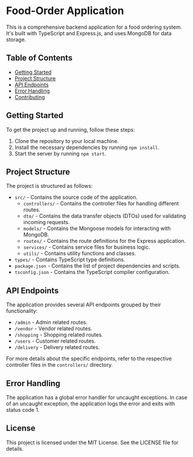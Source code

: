# Food-Order Application

This is a comprehensive backend application for a food ordering system. It's built with TypeScript and Express.js, and uses MongoDB for data storage.

## Table of Contents

- [Getting Started](#getting-started)
- [Project Structure](#project-structure)
- [API Endpoints](#api-endpoints)
- [Error Handling](#error-handling)
- [Contributing](#contributing)

## Getting Started

To get the project up and running, follow these steps:

1. Clone the repository to your local machine.
2. Install the necessary dependencies by running `npm install`.
3. Start the server by running `npm start`.

## Project Structure

The project is structured as follows:

- `src/` - Contains the source code of the application.
  - `controllers/` - Contains the controller files for handling different routes.
  - `dto/` - Contains the data transfer objects (DTOs) used for validating incoming requests.
  - `models/` - Contains the Mongoose models for interacting with MongoDB.
  - `routes/` - Contains the route definitions for the Express application.
  - `services/` - Contains service files for business logic.
  - `utils/` - Contains utility functions and classes.
- `types/` - Contains TypeScript type definitions.
- `package.json` - Contains the list of project dependencies and scripts.
- `tsconfig.json` - Contains the TypeScript compiler configuration.

## API Endpoints

The application provides several API endpoints grouped by their functionality:

- `/admin` - Admin related routes.
- `/vendor` - Vendor related routes.
- `/shopping` - Shopping related routes.
- `/users` - Customer related routes.
- `/delivery` - Delivery related routes.

For more details about the specific endpoints, refer to the respective controller files in the `controllers/` directory.

## Error Handling

The application has a global error handler for uncaught exceptions. In case of an uncaught exception, the application logs the error and exits with status code 1.

## License

This project is licensed under the MIT License. See the LICENSE file for details.
